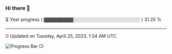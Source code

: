 ### Hi there 👋

⏳ Year progress { ▓▓▓▓▓▓▓▓▓░░░░░░░░░░░░░░░░░░░░░ } 31.25 %

---

⏰ Updated on Tuesday, April 25, 2023, 1:34 AM UTC

![Progress Bar CI](https://github.com/arthurbuhl/arthurbuhl/workflows/Progress%20Bar%20CI/badge.svg)
